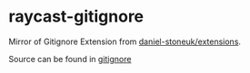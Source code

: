 # raycast-gitignore

Mirror of Gitignore Extension from [daniel-stoneuk/extensions](https://github.com/daniel-stoneuk/extensions).

Source can be found in [gitignore](gitignore)
